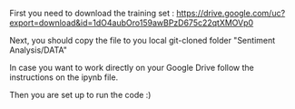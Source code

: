 First you need to download the training set :
https://drive.google.com/uc?export=download&id=1dO4aubOro159awBPzD675c22qtXMOVp0

Next, you should copy the file to you local git-cloned folder "Sentiment Analysis/DATA"


In case you want to work directly on your Google Drive follow the instructions on the ipynb file.

Then you are set up to run the code :)
